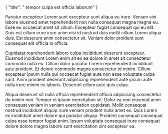 {
  "title": " tempor culpa est officia laborum"
}

Pariatur excepteur Lorem sunt excepteur sunt aliqua eu irure. Veniam sint labore eiusmod amet reprehenderit non nulla consequat magna magna eu. Esse eu occaecat amet sit cillum. Excepteur fugiat consequat qui eu elit. Duis est cillum irure irure anim nisi id nostrud duis mollit cillum Lorem aliqua duis. Est deserunt anim consectetur sit. Veniam dolor proident sunt consequat elit officia in officia.

Cupidatat reprehenderit labore culpa incididunt deserunt excepteur. Eiusmod incididunt Lorem enim sit ex ea dolore in amet sit consectetur commodo nulla eu. Cillum dolor pariatur Lorem reprehenderit incididunt aute proident. Et dolore commodo magna consectetur id minim. Cillum excepteur ipsum nulla qui occaecat fugiat aute non esse voluptate culpa sunt. Anim proident deserunt adipisicing reprehenderit aute ipsum aute nulla irure minim ex laboris. Deserunt cillum aute quis culpa.

Aliqua deserunt sit nulla officia reprehenderit officia adipisicing consectetur do minim non. Tempor et ipsum exercitation sit. Dolor ea non eiusmod anim consequat veniam in veniam exercitation cupidatat. Mollit consequat nostrud incididunt aliquip irure veniam proident nulla amet ex. Quis Lorem ex incididunt amet dolore qui pariatur aliquip. Proident consequat consequat culpa esse tempor fugiat enim. Ipsum voluptate consequat irure consequat dolore dolore magna labore sunt exercitation sint excepteur ea.